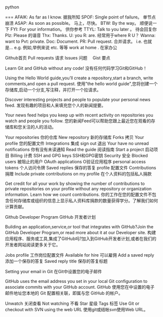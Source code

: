 python

===
AFAIK: As far as I know.  据我所知
SPOF:  Single point of failure。 单节点崩溃
ASAP:  As soon as possible。 马上，尽快。
BTW:   By the way。 顺便说一下
FYI:   For your information。 供你参考
TTYL:  Talk to you later 。 待会回复你
Plz:   Please 的谐音
Thx:   Thanks.
U:     you
R: are.  经常用于where R U？
Wanna:  want to
Pvt:   private.
Doc:   Document. 
PR:    Pull request. 合并请求。
i.e.   也就是... 
e.g.   例如,举例来说
etc.   等等
work at home . 在家办公

Github首页
Pull requests   请求
Issues          问题　
Gist            要点

Learn Git and GitHub without any code!                    没有任何代码学习Git和GitHub！

Using the Hello World guide,you’ll create a repository,start a branch, write comments,and open a pull request.
使用"the hello world guide",您将创建一个存储库,启动一个分支,写注释，并打开一个拉请求。

Discover interesting projects and people to populate your personal news feed.
发现有趣的项目和人来填充您个人的新闻提要。

Your news feed helps you keep up with recent activity on repositories you watch and people you follow.
您的新闻Feed可以帮助您跟上最近您在观看的存储库和您关注的人的活动。

Your repositories   你的仓库
New repository      新的存储库
Forks               拷贝
Your profile        您的配置文件
Integrations        集成
sign out            退出
Your have no unread notifications               你有没有未读通知
Read the guide      阅读指南
Start a project     启动项目
Billing             计费
SSH and GPG keys    SSH和GPG密钥
Security            安全
Blocked users       被阻止的用户
OAuth applications  O验证应用程序
personal access tokens   个人访问令牌
Saved replies       保存的答复
profile             配置文件
Contributions       捐赠
Include private contributions on my profile      在个人资料的包括私人捐款

Get credit for all your work by showing the number of contributions to private repositories on your profile without any repository or organization information. Learn how we count contributions.
你的工作在您的配置文件不包含任何存储库或组织的信息上显示私人资料库捐款的数量获得学分。了解我们如何计算贡献。

Github Developer Program         GitHub 开发者计划

Building an application,service,or tool that integrates with GitHub?Join the GitHub Developer Program,or read more about it at our Developer site.
构建应用程序、服务或工具,集成了GitHub吗?加入到GitHub开发者计划,或者在我们的开发者网站阅读更多关于它。

Jobs profile                              工作岗位配置文件
Available for hire                        可以雇佣
Add a saved reply                         添加一个保存的答复
Saved reply title                         保存的答复标题

Setting your email in Git                 在Git中设置您的电子邮件

GitHub uses the email address you set in your local Git configuration to associate commits with your GitHub account.
GitHub 使用您在中设置的电子邮件地址您本地的 Git 配置相关联，即属与您 GitHub 的帐户。























Unwatch                        关闭查看
Not watching                   不看
Star                           星级
Tags                           标签
Use Git or checkout with SVN using the web URL
使用git或结帐svn使用Web URL。









